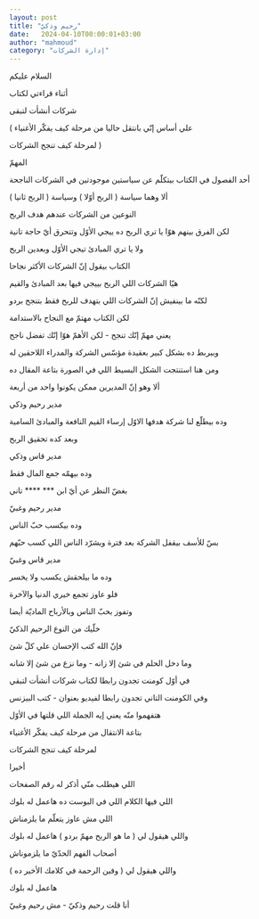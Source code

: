 ```yaml
---
layout: post
title: "رحيم وذكيّ"
date:   2024-04-10T00:00:01+03:00
author: "mahmoud"
category: "إدارة الشركات"
---
```



السلام عليكم

أثناء قراءتي لكتاب

شركات أنشأت لتبقى

( علي أساس إنّي بانتقل حاليا من مرحلة كيف يفكّر
الأغنياء

لمرحلة كيف تنجح الشركات )




المهمّ

أحد الفصول في الكتاب بيتكلّم عن سياستين موجودتين في
الشركات الناجحة

ألا وهما سياسة ( الربح أوّلا ) وسياسة ( الربح
ثانيا )

النوعين من الشركات عندهم هدف الربح

لكن الفرق بينهم هوّا يا تري الربح ده ييجي الأوّل وتتحرق أيّ
حاجة تانية

ولا يا تري المبادئ تيجي الأوّل وبعدين الربح




الكتاب بيقول إنّ الشركات الأكثر نجاحا

هيّا الشركات اللي الربح بييجي فيها بعد المبادئ
والقيم

لكنّه ما بينفيش إنّ الشركات اللي بتهدف للربح فقط بتنجح
بردو

لكن الكتاب مهتمّ مع النجاح بالاستدامة

يعني مهمّ إنّك تنجح - لكن الأهمّ هوّا إنّك تفضل ناجح




وبيربط ده بشكل كبير بعقيدة مؤسّس الشركة والمدراء اللاحقين
له

ومن هنا استنتجت الشكل البسيط اللي في الصورة بتاعة المقال
ده

ألا وهو إنّ المديرين ممكن يكونوا واحد من أربعة




مدير رحيم وذكي

وده بيطلّع لنا شركة هدفها الاوّل إرساء القيم النافعة
والمبادئ السامية

وبعد كده تحقيق الربح




مدير قاس وذكي

وده بيهمّه جمع المال فقط

بغضّ النظر عن أيّ ابن \*\*\* \*\*\*\* تاني




مدير رحيم وغبيّ

وده بيكسب حبّ الناس

بسّ للأسف بيقفل الشركة بعد فترة ويشرّد الناس اللي كسب
حبّهم




مدير قاس وغبيّ

وده ما بيلحقش يكسب ولا يخسر




فلو عاوز تجمع خيري الدنيا والآخرة

وتفوز بحبّ الناس وبالأرباح الماديّة أيضا

خلّيك من النوع الرحيم الذكيّ

فإنّ الله كتب الإحسان علي كلّ شئ

وما دخل الحلم في شئ إلا زانه - وما نزع من شئ إلا
شانه




في أوّل كومنت تجدون رابطا لكتاب شركات أنشأت لتبقي




وفي الكومنت التاني تجدون رابطا لفيديو بعنوان - كتب
البيزنس

هتفهموا منّه يعني إيه الجملة اللي قلتها في الأوّل

بتاعة الانتقال من مرحلة كيف يفكّر الأغنياء

لمرحلة كيف تنجح الشركات




أخيرا

اللي هيطلب منّي أذكر له رقم الصفحات

اللي فيها الكلام اللي في البوست ده هاعمل له بلوك

اللي مش عاوز يتعلّم ما يلزمناش




واللي هيقول لي ( ما هو الربح مهمّ بردو ) هاعمل له
بلوك

أصحاب الفهم الحدّيّ ما يلزموناش




واللي هيقول لي ( وفين الرحمة في كلامك الأخير ده )

هاعمل له بلوك

أنا قلت رحيم وذكيّ - مش رحيم وغبيّ
